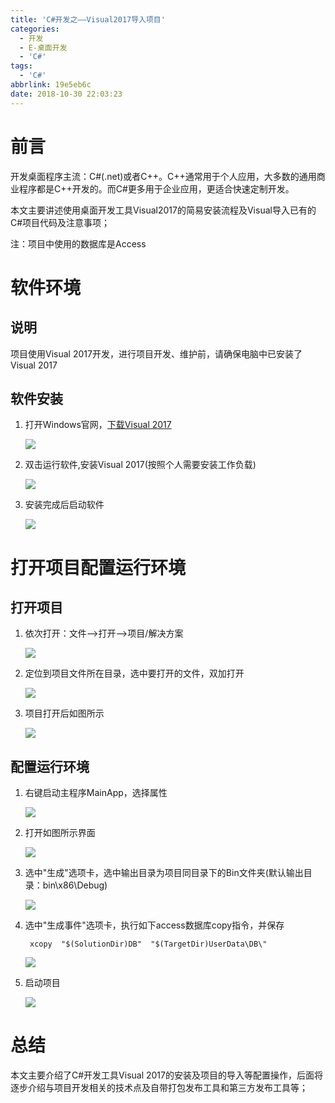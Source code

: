 ```yaml
---
title: 'C#开发之——Visual2017导入项目'
categories:
  - 开发
  - E-桌面开发
  - 'C#'
tags:
  - 'C#'
abbrlink: 19e5eb6c
date: 2018-10-30 22:03:23
---
```


# 前言
开发桌面程序主流：C#(.net)或者C++。C++通常用于个人应用，大多数的通用商业程序都是C++开发的。而C#更多用于企业应用，更适合快速定制开发。    

本文主要讲述使用桌面开发工具Visual2017的简易安装流程及Visual导入已有的C#项目代码及注意事项；    


注：项目中使用的数据库是Access    


<!--more-->

# 软件环境
## 说明  
项目使用Visual 2017开发，进行项目开发、维护前，请确保电脑中已安装了Visual 2017

## 软件安装
1. 打开Windows官网，[下载Visual 2017][1] 

	![][2]
2. 双击运行软件,安装Visual 2017(按照个人需要安装工作负载)  
	
	![][3]  
3. 安装完成后启动软件

	![][4] 

# 打开项目配置运行环境
## 打开项目
1. 依次打开：文件——>打开——>项目/解决方案  
	
	![][5]  

2. 定位到项目文件所在目录，选中要打开的文件，双加打开  

	![][6] 
3. 项目打开后如图所示 

	![][7]

## 配置运行环境
1. 右键启动主程序MainApp，选择属性

	![][8]  
2. 打开如图所示界面

	![][9]

3. 选中"生成"选项卡，选中输出目录为项目同目录下的Bin文件夹(默认输出目录：bin\x86\Debug\)  

	![][10]
4. 选中"生成事件"选项卡，执行如下access数据库copy指令，并保存

		xcopy  "$(SolutionDir)DB"  "$(TargetDir)UserData\DB\"    

	![][11]  
5. 启动项目

	![][12]  

# 总结
本文主要介绍了C#开发工具Visual 2017的安装及项目的导入等配置操作，后面将逐步介绍与项目开发相关的技术点及自带打包发布工具和第三方发布工具等；    





[1]: https://visualstudio.microsoft.com/zh-hans/?rr=https%3A%2F%2Fwww.baidu.com%2Flink%3Furl%3D2W1kCse-7RyGb8tqyjPNkWdpJFj2SWih3eqANtdgoaXjEtlSn3Jq8wl5LPt4Qp-p%26wd%3D%26eqid%3D9f5cb594000160a2000000035bd814bb
[2]: https://cdn.staticaly.com/gh/PGzxc/CDN/master/blog-image/csharp-download-visual-studio
[3]: https://cdn.staticaly.com/gh/PGzxc/CDN/master/blog-image/csharp-visual-install.png
[4]: https://cdn.staticaly.com/gh/PGzxc/CDN/master/blog-image/csharp-visual-start.png
[5]: https://cdn.staticaly.com/gh/PGzxc/CDN/master/blog-image/csharp-project-open-opt.png
[6]: https://cdn.staticaly.com/gh/PGzxc/CDN/master/blog-image/csharp-project-open.png
[7]: https://cdn.staticaly.com/gh/PGzxc/CDN/master/blog-image/csharp-mainApp.png
[8]: https://cdn.staticaly.com/gh/PGzxc/CDN/master/blog-image/csharp-MainApp-Property.png
[9]: https://cdn.staticaly.com/gh/PGzxc/CDN/master/blog-image/csharp-proper-open.png
[10]: https://cdn.staticaly.com/gh/PGzxc/CDN/master/blog-image/csharp-project-output-path.png
[11]: https://cdn.staticaly.com/gh/PGzxc/CDN/master/blog-image/csharp-copy-db.png
[12]: https://cdn.staticaly.com/gh/PGzxc/CDN/master/blog-image/csharp-start-project.png
